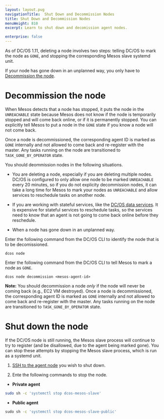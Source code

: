 ```yaml
---
layout: layout.pug
navigationTitle:  Shut Down and Decommission Nodes
title: Shut Down and Decommission Nodes
menuWeight: 810
excerpt: Learn to shut down and decomission agent nodes.

enterprise: false
---
```


As of DC/OS 1.11, deleting a node involves two steps: telling DC/OS to mark the node as `GONE`, and stopping the corresponding Mesos slave systemd unit.

If your node has gone down in an unplanned way, you only have to [Decommission the node](/1.11/administering-clusters/delete-node/#decommission-the-node/).

# Decommission the node

When Mesos detects that a node has stopped, it puts the node in the `UNREACHABLE` state because Mesos does not know if the node is temporarily stopped and will come back online, or if it is permanently stopped. You can explicitly tell Mesos to put a node in the `GONE` state if you know a node will not come back.

Once a node is decommissioned, the corresponding agent ID is marked as `GONE` internally and not allowed to come back and re-register with the master. Any tasks running on the node are transitioned to `TASK_GONE_BY_OPERATOR` state.

You should deommission nodes in the following situations.

- You are deleting a node, especially if you are deleting multiple nodes. DC/OS is configured to only allow one node to be marked `UNREACHABLE` every 20 minutes, so if you do not explicity decommission nodes, it can take a long time for Mesos to mark your nodes as `UNREACHABLE` and allow services to reschedule tasks on another node.

- If you are working with stateful services, like the [DC/OS data services](/services/). It is expensive for stateful services to reschedule tasks, so the services need to know that an agent is not going to come back online before they reschedule.

- When a node has gone down in an unplanned way.

Enter the following command from the DC/OS CLI to identify the node that is to be decomissioned.

```
dcos node 
```

Enter the following command from the DC/OS CLI to tell Mesos to mark a node as `GONE`.

```
dcos node decommission <mesos-agent-id>
```

**Note:** You should decommission a node *only* if the node will never be coming back (e.g., EC2 VM destroyed). Once a node is decommissioned, the corresponding agent ID is marked as `GONE` internally and not allowed to come back and re-register with the master. Any tasks running on the node are transitioned to `TASK_GONE_BY_OPERATOR` state.



# Shut down the node

If the DC/OS node is still running, the Mesos slave process will continue to try to register (and be disallowed, due to the agent being marked gone).  You can stop these attempts by stopping the Mesos slave process, which is run as a systemd unit.

1. [SSH to the agent node](/1.11/administering-clusters/sshcluster/) you wish to shut down.

1. Ente the following commands to stop the node.

  -  **Private agent**

  ```bash
  sudo sh -c 'systemctl stop dcos-mesos-slave'
  ```
  -  **Public agent**

  ```bash
  ⁠⁠⁠⁠sudo sh -c 'systemctl stop dcos-mesos-slave-public'
  ```
